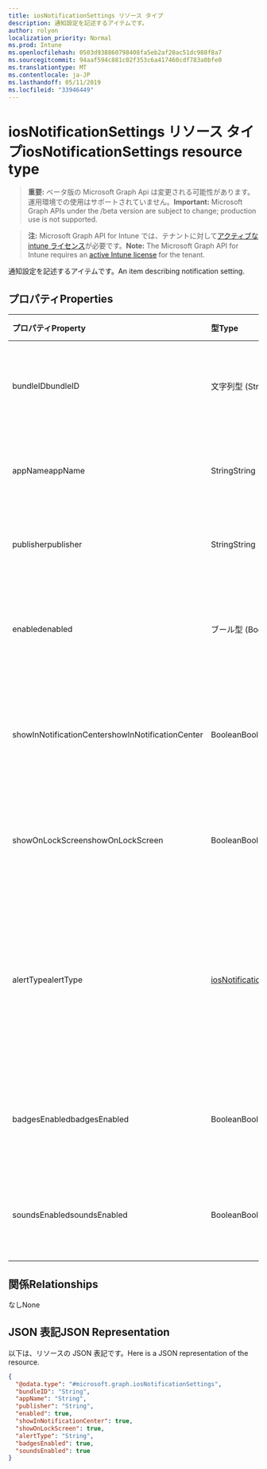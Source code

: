 ```yaml
---
title: iosNotificationSettings リソース タイプ
description: 通知設定を記述するアイテムです。
author: rolyon
localization_priority: Normal
ms.prod: Intune
ms.openlocfilehash: 0503d938860798408fa5eb2af20ac51dc988f8a7
ms.sourcegitcommit: 94aaf594c881c02f353c6a417460cdf783a0bfe0
ms.translationtype: MT
ms.contentlocale: ja-JP
ms.lasthandoff: 05/11/2019
ms.locfileid: "33946449"
---
```

# <a name="iosnotificationsettings-resource-type"></a><span data-ttu-id="38899-103">iosNotificationSettings リソース タイプ</span><span class="sxs-lookup"><span data-stu-id="38899-103">iosNotificationSettings resource type</span></span>

> <span data-ttu-id="38899-104">**重要:** ベータ版の Microsoft Graph Api は変更される可能性があります。運用環境での使用はサポートされていません。</span><span class="sxs-lookup"><span data-stu-id="38899-104">**Important:** Microsoft Graph APIs under the /beta version are subject to change; production use is not supported.</span></span>

> <span data-ttu-id="38899-105">**注:** Microsoft Graph API for Intune では、テナントに対して[アクティブな intune ライセンス](https://go.microsoft.com/fwlink/?linkid=839381)が必要です。</span><span class="sxs-lookup"><span data-stu-id="38899-105">**Note:** The Microsoft Graph API for Intune requires an [active Intune license](https://go.microsoft.com/fwlink/?linkid=839381) for the tenant.</span></span>

<span data-ttu-id="38899-106">通知設定を記述するアイテムです。</span><span class="sxs-lookup"><span data-stu-id="38899-106">An item describing notification setting.</span></span>

## <a name="properties"></a><span data-ttu-id="38899-107">プロパティ</span><span class="sxs-lookup"><span data-stu-id="38899-107">Properties</span></span>
|<span data-ttu-id="38899-108">プロパティ</span><span class="sxs-lookup"><span data-stu-id="38899-108">Property</span></span>|<span data-ttu-id="38899-109">型</span><span class="sxs-lookup"><span data-stu-id="38899-109">Type</span></span>|<span data-ttu-id="38899-110">説明</span><span class="sxs-lookup"><span data-stu-id="38899-110">Description</span></span>|
|:---|:---|:---|
|<span data-ttu-id="38899-111">bundleID</span><span class="sxs-lookup"><span data-stu-id="38899-111">bundleID</span></span>|<span data-ttu-id="38899-112">文字列型 (String)</span><span class="sxs-lookup"><span data-stu-id="38899-112">String</span></span>|<span data-ttu-id="38899-113">これらの通知設定を適用するアプリのバンドル ID。</span><span class="sxs-lookup"><span data-stu-id="38899-113">Bundle id of app to which to apply these notification settings.</span></span>|
|<span data-ttu-id="38899-114">appName</span><span class="sxs-lookup"><span data-stu-id="38899-114">appName</span></span>|<span data-ttu-id="38899-115">String</span><span class="sxs-lookup"><span data-stu-id="38899-115">String</span></span>|<span data-ttu-id="38899-116">bundleID に関連するアプリケーション名。</span><span class="sxs-lookup"><span data-stu-id="38899-116">Application name to be associated with the bundleID.</span></span>|
|<span data-ttu-id="38899-117">publisher</span><span class="sxs-lookup"><span data-stu-id="38899-117">publisher</span></span>|<span data-ttu-id="38899-118">String</span><span class="sxs-lookup"><span data-stu-id="38899-118">String</span></span>|<span data-ttu-id="38899-119">bundleID に関連するパブリッシャー。</span><span class="sxs-lookup"><span data-stu-id="38899-119">Publisher to be associated with the bundleID.</span></span>|
|<span data-ttu-id="38899-120">enabled</span><span class="sxs-lookup"><span data-stu-id="38899-120">enabled</span></span>|<span data-ttu-id="38899-121">ブール型 (Boolean)</span><span class="sxs-lookup"><span data-stu-id="38899-121">Boolean</span></span>|<span data-ttu-id="38899-122">通知がこのアプリで許可されているかどうかを示します。</span><span class="sxs-lookup"><span data-stu-id="38899-122">Indicates whether notifications are allowed for this app.</span></span>|
|<span data-ttu-id="38899-123">showInNotificationCenter</span><span class="sxs-lookup"><span data-stu-id="38899-123">showInNotificationCenter</span></span>|<span data-ttu-id="38899-124">Boolean</span><span class="sxs-lookup"><span data-stu-id="38899-124">Boolean</span></span>|<span data-ttu-id="38899-125">通知センターに通知を表示できるかどうかを示します。</span><span class="sxs-lookup"><span data-stu-id="38899-125">Indicates whether notifications can be shown in notification center.</span></span>|
|<span data-ttu-id="38899-126">showOnLockScreen</span><span class="sxs-lookup"><span data-stu-id="38899-126">showOnLockScreen</span></span>|<span data-ttu-id="38899-127">Boolean</span><span class="sxs-lookup"><span data-stu-id="38899-127">Boolean</span></span>|<span data-ttu-id="38899-128">ロック画面に通知を表示できるかどうかを示します。</span><span class="sxs-lookup"><span data-stu-id="38899-128">Indicates whether notifications can be shown on the lock screen.</span></span>|
|<span data-ttu-id="38899-129">alertType</span><span class="sxs-lookup"><span data-stu-id="38899-129">alertType</span></span>|[<span data-ttu-id="38899-130">iosNotificationAlertType</span><span class="sxs-lookup"><span data-stu-id="38899-130">iosNotificationAlertType</span></span>](../resources/intune-deviceconfig-iosnotificationalerttype.md)|<span data-ttu-id="38899-131">このアプリの通知用の警告の種類を示します。</span><span class="sxs-lookup"><span data-stu-id="38899-131">Indicates the type of alert for notifications for this app.</span></span> <span data-ttu-id="38899-132">可能な値は、`deviceDefault`、`banner`、`modal`、`none` です。</span><span class="sxs-lookup"><span data-stu-id="38899-132">Possible values are: `deviceDefault`, `banner`, `modal`, `none`.</span></span>|
|<span data-ttu-id="38899-133">badgesEnabled</span><span class="sxs-lookup"><span data-stu-id="38899-133">badgesEnabled</span></span>|<span data-ttu-id="38899-134">Boolean</span><span class="sxs-lookup"><span data-stu-id="38899-134">Boolean</span></span>|<span data-ttu-id="38899-135">バッジがこのアプリで許可されているかどうかを示します。</span><span class="sxs-lookup"><span data-stu-id="38899-135">Indicates whether badges are allowed for this app.</span></span>|
|<span data-ttu-id="38899-136">soundsEnabled</span><span class="sxs-lookup"><span data-stu-id="38899-136">soundsEnabled</span></span>|<span data-ttu-id="38899-137">Boolean</span><span class="sxs-lookup"><span data-stu-id="38899-137">Boolean</span></span>|<span data-ttu-id="38899-138">サウンドがこのアプリで許可されているかどうかを示します。</span><span class="sxs-lookup"><span data-stu-id="38899-138">Indicates whether sounds are allowed for this app.</span></span>|

## <a name="relationships"></a><span data-ttu-id="38899-139">関係</span><span class="sxs-lookup"><span data-stu-id="38899-139">Relationships</span></span>
<span data-ttu-id="38899-140">なし</span><span class="sxs-lookup"><span data-stu-id="38899-140">None</span></span>

## <a name="json-representation"></a><span data-ttu-id="38899-141">JSON 表記</span><span class="sxs-lookup"><span data-stu-id="38899-141">JSON Representation</span></span>
<span data-ttu-id="38899-142">以下は、リソースの JSON 表記です。</span><span class="sxs-lookup"><span data-stu-id="38899-142">Here is a JSON representation of the resource.</span></span>
<!-- {
  "blockType": "resource",
  "@odata.type": "microsoft.graph.iosNotificationSettings"
}
-->
``` json
{
  "@odata.type": "#microsoft.graph.iosNotificationSettings",
  "bundleID": "String",
  "appName": "String",
  "publisher": "String",
  "enabled": true,
  "showInNotificationCenter": true,
  "showOnLockScreen": true,
  "alertType": "String",
  "badgesEnabled": true,
  "soundsEnabled": true
}
```




